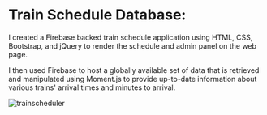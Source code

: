 # Train Schedule Database: 

I created a Firebase backed train schedule application using HTML, CSS, Bootstrap, and jQuery to render the schedule and admin panel on the web page.

I then used Firebase to host a globally available set of data that is retrieved and manipulated using Moment.js to provide up-to-date information about various trains' arrival times and minutes to arrival.
  
![trainscheduler](https://user-images.githubusercontent.com/47645417/58118059-506f0800-7bbd-11e9-8ae0-190fb2be7a72.png)
